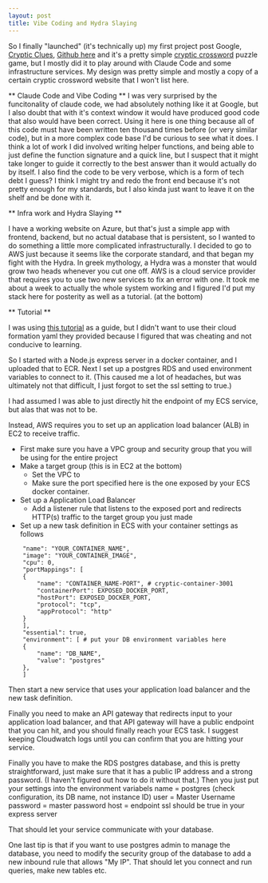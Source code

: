 ```yaml
---
layout: post
title: Vibe Coding and Hydra Slaying
---
```


So I finally "launched" (it's technically up) my first project post Google, [Cryptic Clues](https://bfishbaum.github.io/cryptics), [Github here](https://github.com/bfishbaum/cryptics)
and it's a pretty simple [cryptic crossword](https://en.wikipedia.org/wiki/Cryptic_crossword) puzzle game, but I mostly did it to play around with Claude Code and some infrastructure services.
My design was pretty simple and mostly a copy of a certain cryptic crossword website that I won't list here.

** Claude Code and Vibe Coding **
I was very surprised by the funcitonality of claude code, we had absolutely nothing like it at Google, but I also doubt that with it's context window it would have produced good code that also would have been correct. Using it here is one thing because all of this code must have been written ten thousand times before (or very similar code), but in a more complex code base I'd be curious to see what it does. I think a lot of work I did involved writing helper functions, and being able to just define the function signature and a quick line, but I suspect that it might take longer to guide it correctly to the best answer than it would actually do by itself. I also find the code to be very verbose, which is a form of tech debt I guess? I think I might try and redo the front end because it's not pretty enough for my standards, but I also kinda just want to leave it on the shelf and be done with it.

** Infra work and Hydra Slaying **

I have a working website on Azure, but that's just a simple app with frontend, backend, but no actual database that is persistent, so I wanted to do something a little more complicated infrastructurally. 
I decided to go to AWS just because it seems like the corporate standard, and that began my fight with the Hydra.
In greek mythology, a Hydra was a monster that would grow two heads whenever you cut one off.
AWS is a cloud service provider that requires you to use two new services to fix an error with one.
It took me about a week to actually the whole system working and I figured I'd put my stack here for posterity as well as a tutorial. (at the bottom)

















** Tutorial **

I was using [this tutorial](https://docs.aws.amazon.com/apigateway/latest/developerguide/http-api-private-integration.html#http-api-private-integration-vpc-link) as a guide, but I didn't want to use their cloud formation yaml they provided because I figured that was cheating and not conducive to learning.

So I started with a Node.js express server in a docker container, and I uploaded that to ECR.
Next I set up a postgres RDS and used environment variables to connect to it. (This caused me a lot of headaches, but was ultimately not that difficult, I just forgot to set the ssl setting to true.)

I had assumed I was able to just directly hit the endpoint of my ECS service, but alas that was not to be.

Instead, AWS requires you to set up an application load balancer (ALB) in EC2 to receive traffic.

* First make sure you have a VPC group and security group that you will be using for the entire project
* Make a target group (this is in EC2 at the bottom)
	* Set the VPC to 
	* Make sure the port specified here is the one exposed by your ECS docker container.
* Set up a Application Load Balancer 
	* Add a listener rule that listens to the exposed port and redirects HTTP(s) traffic to the target group you just made
* Set up a new task definition in ECS with your container settings as follows
```
	"name": "YOUR_CONTAINER_NAME",
	"image": "YOUR_CONTAINER_IMAGE",
	"cpu": 0,
	"portMappings": [
	{
		"name": "CONTAINER_NAME-PORT", # cryptic-container-3001
		"containerPort": EXPOSED_DOCKER_PORT,
		"hostPort": EXPOSED_DOCKER_PORT,
		"protocol": "tcp",
		"appProtocol": "http"
	}
	],
	"essential": true,
	"environment": [ # put your DB environment variables here
	{
		"name": "DB_NAME",
		"value": "postgres"
	},
	]
```
Then start a new service that uses your application load balancer and the new task definition.

Finally you need to make an API gateway that redirects input to your application load balancer, and that API gateway will have a public endpoint that you can hit, and you should finally reach your ECS task. I suggest keeping Cloudwatch logs until you can confirm that you are hitting your service.

Finally you have to make the RDS postgres database, and this is pretty straightforward, just make sure that it has a public IP address and a strong password. (I haven't figured out how to do it without that.)
Then you just put your settings into the environment variabels 
name = postgres (check configuration, its DB name, not instance ID)
user = Master Username
password = master password
host = endpoint
ssl should be true in your express server

That should let your service communicate with your database.

One last tip is that if you want to use postgres admin to manage the database, you need to modify the security group of the database to add a new inbound rule that allows "My IP". That should let you connect and run queries, make new tables etc.


